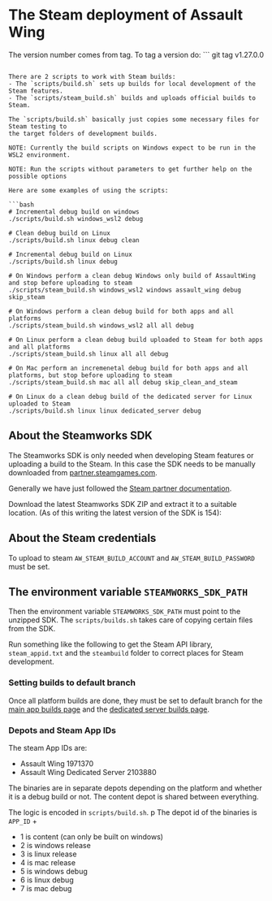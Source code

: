 # The Steam deployment of Assault Wing

The version number comes from tag. To tag a version do: ```
git tag v1.27.0.0
```

There are 2 scripts to work with Steam builds:
- The `scripts/build.sh` sets up builds for local development of the Steam features.
- The `scripts/steam_build.sh` builds and uploads official builds to Steam.

The `scripts/build.sh` basically just copies some necessary files for Steam testing to
the target folders of development builds.

NOTE: Currently the build scripts on Windows expect to be run in the WSL2 environment.

NOTE: Run the scripts without parameters to get further help on the possible options

Here are some examples of using the scripts:

```bash
# Incremental debug build on windows
./scripts/build.sh windows_wsl2 debug

# Clean debug build on Linux
./scripts/build.sh linux debug clean

# Incremental debug build on Linux
./scripts/build.sh linux debug

# On Windows perform a clean debug Windows only build of AssaultWing and stop before uploading to steam
./scripts/steam_build.sh windows_wsl2 windows assault_wing debug skip_steam

# On Windows perform a clean debug build for both apps and all platforms
./scripts/steam_build.sh windows_wsl2 all all debug

# On Linux perform a clean debug build uploaded to Steam for both apps and all platforms
./scripts/steam_build.sh linux all all debug

# On Mac perform an incremenetal debug build for both apps and all platforms, but stop before uploading to steam
./scripts/steam_build.sh mac all all debug skip_clean_and_steam

# On Linux do a clean debug build of the dedicated server for Linux uploaded to Steam
./scripts/build.sh linux linux dedicated_server debug
```

## About the Steamworks SDK

The Steamworks SDK is only needed when developing Steam features or uploading a
build to the Steam. In this case the SDK needs to be manually downloaded from
[partner.steamgames.com](https://partner.steamgames.com/doc/sdk).

Generally we have just followed the [Steam partner
documentation](https://partner.steamgames.com/doc/sdk/uploading).

Download the latest Steamworks SDK ZIP and extract it to a suitable location.
(As of this writing the latest version of the SDK is 154):

## About the Steam credentials

To upload to steam `AW_STEAM_BUILD_ACCOUNT` and `AW_STEAM_BUILD_PASSWORD` must be set.

## The environment variable `STEAMWORKS_SDK_PATH`

Then the environment variable `STEAMWORKS_SDK_PATH` must point to the unzipped
SDK. The `scripts/builds.sh` takes care of copying certain files from the SDK.

Run something like the following to get the Steam API library, `steam_appid.txt`
and the `steambuild` folder to correct places for Steam development.
### Setting builds to default branch

Once all platform builds are done, they must be set to default branch
for the [main app builds page](https://partner.steamgames.com/apps/builds/1971370)
and the [dedicated server builds page](https://partner.steamgames.com/apps/builds/2103880).

### Depots and Steam App IDs

The steam App IDs are:
- Assault Wing 1971370
- Assault Wing Dedicated Server 2103880

The binaries are in separate depots depending on the platform and whether it is
a debug build or not. The content depot is shared between everything.

The logic is encoded in `scripts/build.sh`.
p
The depot id of the binaries is `APP_ID` +
- 1 is content (can only be built on windows)
- 2 is windows release
- 3 is linux release
- 4 is mac release
- 5 is windows debug
- 6 is linux debug
- 7 is mac debug
